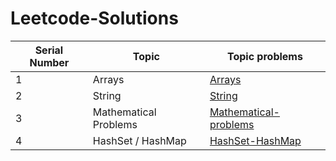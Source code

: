 # Leetcode-Solutions

| Serial Number | Topic              | Topic problems                                                                |
|--------------|------------------------|----------------------------------------------------------------------------|
| 1            | Arrays                 | [Arrays](./Arrays/)                                                        |
| 2            | String                 | [String](./String/)                                                        |
| 3            | Mathematical Problems   | [Mathematical-problems](./Mathematical-problems/)                          |
| 4            | HashSet / HashMap       | [HashSet-HashMap](./HashSet-HashMap/)                                      |
